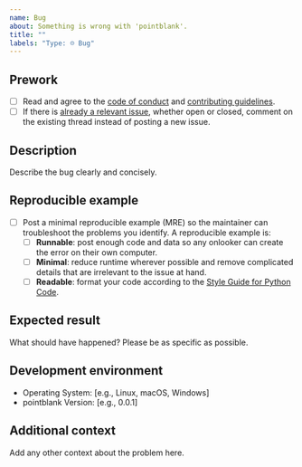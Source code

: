 ```yaml
---
name: Bug
about: Something is wrong with 'pointblank'.
title: ""
labels: "Type: ☹︎ Bug"
---
```


## Prework

- [ ] Read and agree to the [code of conduct](https://www.contributor-covenant.org/version/2/1/code_of_conduct/) and [contributing guidelines](https://github.com/rich-iannone/pointblank/blob/main/.github/CONTRIBUTING.md).
- [ ] If there is [already a relevant issue](https://github.com/rich-iannone/pointblank/issues), whether open or closed, comment on the existing thread instead of posting a new issue.

## Description

Describe the bug clearly and concisely.

## Reproducible example

- [ ] Post a minimal reproducible example (MRE) so the maintainer can troubleshoot the problems you identify. A reproducible example is:
  - [ ] **Runnable**: post enough code and data so any onlooker can create the error on their own computer.
  - [ ] **Minimal**: reduce runtime wherever possible and remove complicated details that are irrelevant to the issue at hand.
  - [ ] **Readable**: format your code according to the [Style Guide for Python Code](https://peps.python.org/pep-0008/).

## Expected result

What should have happened? Please be as specific as possible.

## Development environment

- Operating System: [e.g., Linux, macOS, Windows]
- pointblank Version: [e.g., 0.0.1]

## Additional context

Add any other context about the problem here.
